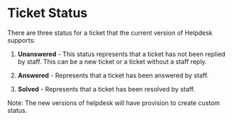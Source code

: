 # Ticket Status

There are three status for a ticket that the current version of Helpdesk supports:

1. **Unanswered** - This status represents that a ticket has not been replied by staff. This can be a new ticket or a ticket without a staff reply.

2. **Answered** - Represents that a ticket has been answered by staff.

3. **Solved** - Represents that a ticket has been resolved by staff.

Note: The new versions of helpdesk will have provision to create custom status.


